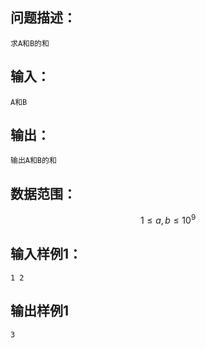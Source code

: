 ## 问题描述：
	求A和B的和
## 输入：
	A和B
## 输出：
	输出A和B的和
## 数据范围：
$$ 1\leq a,b \leq 10^9$$
## 输入样例1：
```
1 2
```
## 输出样例1
```
3
```